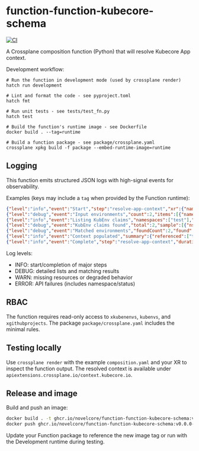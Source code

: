 # function-function-kubecore-schema

[![CI](https://github.com/novelcore/function-function-kubecore-schema/actions/workflows/ci.yml/badge.svg)](https://github.com/novelcore/function-function-kubecore-schema/actions/workflows/ci.yml)

A Crossplane composition function (Python) that will resolve Kubecore App context.

Development workflow:

```shell
# Run the function in development mode (used by crossplane render)
hatch run development

# Lint and format the code - see pyproject.toml
hatch fmt

# Run unit tests - see tests/test_fn.py
hatch test

# Build the function's runtime image - see Dockerfile
docker build . --tag=runtime

# Build a function package - see package/crossplane.yaml
crossplane xpkg build -f package --embed-runtime-image=runtime
```



## Logging

This function emits structured JSON logs with high-signal events for observability.

Examples (keys may include a `tag` when provided by the Function runtime):

```json
{"level":"info","event":"Start","step":"resolve-app-context","xr":{"name":"<xr>","kind":"XApp","apiVersion":"app.kubecore.io/v1alpha1"},"tag":"..."}
{"level":"debug","event":"Input environments","count":2,"items":[{"name":"demo-dev","namespace":"test","enabled":true}],"tag":"..."}
{"level":"info","event":"Listing KubEnv claims","namespaces":["test"],"mode":"namespaced","tag":"..."}
{"level":"debug","event":"KubEnv claims found","total":2,"sample":[{"ns":"test","name":"demo-dev"}],"tag":"..."}
{"level":"debug","event":"Matched environments","foundCount":2,"found":["test/demo-dev"],"missing":[],"tag":"..."}
{"level":"info","event":"Context populated","summary":{"referenced":["test/demo-dev"],"found":["test/demo-dev"],"missing":[]},"durationMs":7,"tag":"..."}
{"level":"info","event":"Complete","step":"resolve-app-context","durationMs":7,"tag":"..."}
```

Log levels:

- INFO: start/completion of major steps
- DEBUG: detailed lists and matching results
- WARN: missing resources or degraded behavior
- ERROR: API failures (includes namespace/status)

## RBAC
The function requires read-only access to `xkubenenvs`, `kubenvs`, and `xgithubprojects`. The package `package/crossplane.yaml` includes the minimal rules.

## Testing locally
Use `crossplane render` with the example `composition.yaml` and your XR to inspect the function output. The resolved context is available under `apiextensions.crossplane.io/context.kubecore.io`.

## Release and image
Build and push an image:

```bash
docker build . -t ghcr.io/novelcore/function-function-kubecore-schema:v0.0.0-$(date +%Y%m%d)-$(git rev-parse --short HEAD)
docker push ghcr.io/novelcore/function-function-kubecore-schema:v0.0.0-$(date +%Y%m%d)-$(git rev-parse --short HEAD)
```

Update your Function package to reference the new image tag or run with the Development runtime during testing.
